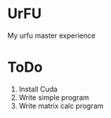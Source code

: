 # UrFU
My urfu master experience

# ToDo
1. Install Cuda
2. Write simple program
3. Write matrix calc program
